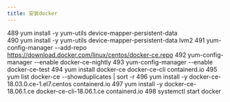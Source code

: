 ```yaml
---
title: 安装docker
---
```


 489  yum install -y yum-utils   device-mapper-persistent-data \
  490  yum install -y yum-utils  device-mapper-persistent-data lvm2
  491  yum-config-manager   --add-repo  https://download.docker.com/linux/centos/docker-ce.repo
  492  yum-config-manager --enable docker-ce-nightly
  493  yum-config-manager --enable docker-ce-test
  494  yum install docker-ce docker-ce-cli containerd.io
  495  yum list docker-ce --showduplicates | sort -r
  496  yum install -y docker-ce-18.03.0.ce-1.el7.centos containerd.io
  497  yum install -y docker-ce-18.06.1.ce docker-ce-cli-18.06.1.ce containerd.io
  498  systemctl start docker